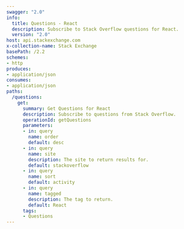 ```yaml
---
swagger: "2.0"
info:
  title: Questions - React
  description: Subscribe to Stack Overflow questions for React.
  version: "2.0"
host: api.stackexchange.com
x-collection-name: Stack Exchange
basePath: /2.2
schemes:
- http
produces:
- application/json
consumes:
- application/json
paths:
  /questions:
    get:
      summary: Get Questions for React
      description: Subscribe to questions from Stack Overflow.
      operationId: getQuestions
      parameters:
      - in: query
        name: order
        default: desc
      - in: query
        name: site
        description: The site to return results for.
        default: stackoverflow
      - in: query
        name: sort
        default: activity
      - in: query
        name: tagged
        description: The tag to return.
        default: React
      tags:
      - Questions
---
```

